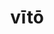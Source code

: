 ---
title: vītō
meaning: to avoid
ch: [thirteen, f2, f, ss, ss2]
pos: verb
inf: vītāre
secondppstem: vīt
infend: āre
conjugation: first
derivative: inevitable
six: y
---
